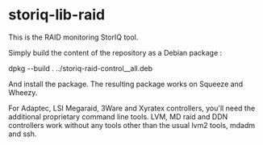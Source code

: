 storiq-lib-raid
===============

This is the RAID monitoring StorIQ tool.

Simply build the content of the repository as a Debian package :

dpkg --build .  ../storiq-raid-control_<version>_all.deb

And install the package. The resulting package works on Squeeze and Wheezy.

For Adaptec, LSI Megaraid, 3Ware and Xyratex controllers, you'll need the additional proprietary command line tools. LVM, MD raid and DDN controllers work without any tools other than the usual lvm2 tools, mdadm and ssh.
